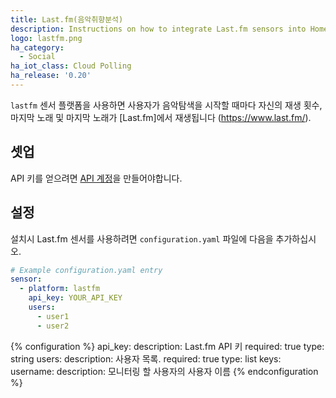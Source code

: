 ```yaml
---
title: Last.fm(음악취향분석)
description: Instructions on how to integrate Last.fm sensors into Home Assistant.
logo: lastfm.png
ha_category:
  - Social
ha_iot_class: Cloud Polling
ha_release: '0.20'
---
```


`lastfm` 센서 플랫폼을 사용하면 사용자가 음악탐색을 시작할 때마다 자신의 재생 횟수, 마지막 노래 및 마지막 노래가 [Last.fm]에서 재생됩니다 (https://www.last.fm/).

## 셋업

API 키를 얻으려면 [API 계정](https://www.last.fm/api/account/create)을 만들어야합니다.

## 설정

설치시 Last.fm 센서를 사용하려면 `configuration.yaml` 파일에 다음을 추가하십시오.

```yaml
# Example configuration.yaml entry
sensor:
  - platform: lastfm
    api_key: YOUR_API_KEY
    users:
      - user1
      - user2
```

{% configuration %}
api_key:
  description: Last.fm API 키
  required: true
  type: string
users:
  description: 사용자 목록.
  required: true
  type: list
  keys:
    username:
      description: 모니터링 할 사용자의 사용자 이름
{% endconfiguration %}
